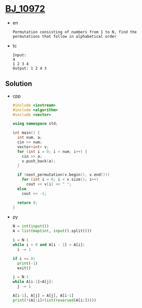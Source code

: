 # [BJ_10972](https://acmicpc.net/problem/10972)

* en

  ```en
  Permutation consisting of numbers from 1 to N, find the permutations that follow in alphabetical order
  ```

* tc

  ```tc
  Input:
  4
  1 2 3 4
  Output: 1 2 4 3
  ```

## Solution

* cpp

  ```cpp
  #include <iostream>
  #include <algorithm>
  #include <vector>

  using namespace std;

  int main() {
    int num, a;
    cin >> num;
    vector<int> v;
    for (int i = 0; i < num; i++) {
      cin >> a;
      v.push_back(a);
    }

    if (next_permutation(v.begin(), v.end()))
      for (int i = 0; i < v.size(); i++)
        cout << v[i] << " ";
    else
      cout << -1;

    return 0;
  }
  ```

* py

  ```py
  N = int(input())
  A = list(map(int, input().split()))

  i = N-1
  while i > 0 and A[i - 1] > A[i]:
    i -= 1

  if i == 0:
    print(-1)
    exit()

  j = N-1
  while A[i-1]>A[j]:
    j -= 1

  A[i-1], A[j] = A[j], A[i-1]
  print(*(A[:i]+list(reversed(A[i:]))))
  ```
